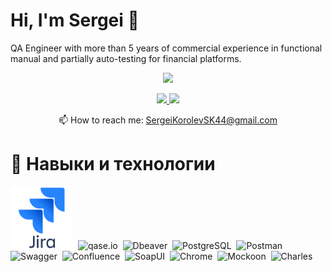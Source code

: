 # Hi, I'm Sergei 👋
QA Engineer with more than 5 years of commercial experience in functional manual and partially auto-testing for financial platforms.

<p align='center'>  
  <a href="https://github.com/SergeiKorol/github-readme-stats">
    <img height=150 src="https://github-readme-stats.vercel.app/api/top-langs/?username=SergeiKorol&layout=compact"/>
  </a>
</p>

<p align='center'>
   <a href="https://www.linkedin.com/in/sergei-korolev-187842187/">
       <img src="https://img.shields.io/badge/linkedin-%230077B5.svg?&style=for-the-badge&logo=linkedin&logoColor=white"/>
   </a>
   <a href="https://t.me/CK44kos">
       <img src="https://img.shields.io/badge/Telegram-2CA5E0?style=for-the-badge&logo=telegram&logoColor=white"/>
   </a>
<p align='center'>
   📫 How to reach me: <a href='mailto:SergeiKorolevSK44@gmail.com'>SergeiKorolevSK44@gmail.com</a>
</p>

# :bookmark_tabs: Навыки и технологии
<div>
<img src="https://github.com/devicons/devicon/blob/master/icons/jira/jira-original-wordmark.svg" title="jira" alt="jira" width="100" height="100"/>&nbsp;
<img src="https://img.shields.io/badge/qase%20io%20-8A2BE2" title="qase.io" alt="qase.io" width="100" height="100"/>&nbsp;
<img src="https://upload.wikimedia.org/wikipedia/commons/thumb/b/b5/DBeaver_logo.svg/256px-DBeaver_logo.svg.png" alt="Dbeaver" width="100" height="100"/>&nbsp;
<img src="https://www.vectorlogo.zone/logos/postgresql/postgresql-ar21.svg" alt="PostgreSQL" width="150" height="100"/>&nbsp;
<img src="https://www.vectorlogo.zone/logos/getpostman/getpostman-ar21.svg" alt="Postman" width="150" height="100"/>&nbsp;
<img src="https://logovtor.com/wp-content/uploads/2020/09/swagger-supported-by-smartbear-logo-vector.png" alt="Swagger" width="150" height="100"/>&nbsp;
<img src="https://upload.wikimedia.org/wikipedia/commons/thumb/8/88/Atlassian_Confluence_2017_logo.svg/512px-Atlassian_Confluence_2017_logo.svg.png" alt="Confluence" width="200" height="50"/>&nbsp;
<img src="https://logovectorseek.com/wp-content/uploads/2020/09/soapui-supported-by-smartbear-logo-vector.png" alt="SoapUI" width="100" height="50"/>&nbsp;
<img src="https://www.svgrepo.com/show/378785/chrome-dev.svg" alt=Chrome DevTools" width="100" height="50"/>&nbsp;
<img src="https://mockoon.com/images/logo.svg" alt="Mockoon" width="100" height="70"/>&nbsp;
<img src="https://miro.medium.com/v2/resize:fit:720/format:webp/1*17YAdUNNWFfCk349xTOjhg.png" alt="Charles" width="250" height="90"/>&nbsp;
</div>
